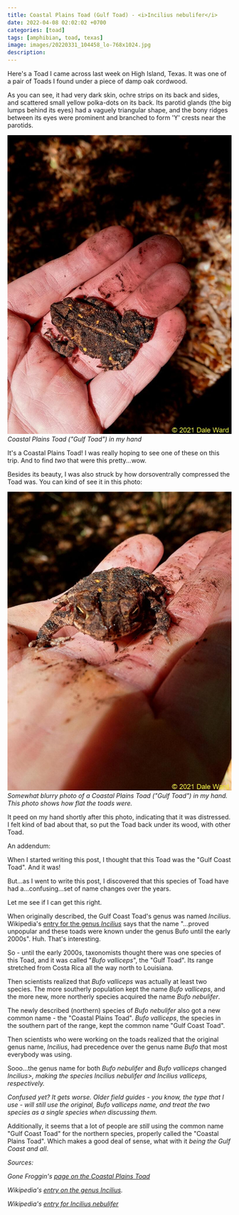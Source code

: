 ```yaml
---
title: Coastal Plains Toad (Gulf Toad) - <i>Incilius nebulifer</i>
date: 2022-04-08 02:02:02 +0700
categories: [toad]
tags: [amphibian, toad, texas]
image: images/20220331_104458_lo-768x1024.jpg
description: 
---
```


Here's a Toad I came across last week on High Island, Texas. It was one of a pair of Toads I found under a piece of damp oak cordwood. 

As you can see, it had very dark skin, ochre strips on its back and sides, and scattered small yellow polka-dots on its back. Its parotid glands (the big lumps behind its eyes) had a vaguely triangular shape, and the bony ridges between its eyes were prominent and branched to form 'Y' crests near the parotids.

![picture](images/20220331_104458_lo-768x1024.jpg)
*Coastal Plains Toad ("Gulf Toad") in my hand*

It's a Coastal Plains Toad! I was really hoping to see one of these on this trip. And to find _two_ that were this pretty...wow.

Besides its beauty, I was also struck by how dorsoventrally compressed the Toad was. You can kind of see it in this photo:

![picture](images/20220331_104518_lo-768x1024.jpg)
*Somewhat blurry photo of a Coastal Plains Toad ("Gulf Toad") in my hand. This photo shows how flat the toads were.*

It peed on my hand shortly after this photo, indicating that it was distressed. I felt kind of bad about that, so put the Toad back under its wood, with other Toad.

An addendum:

When I started writing this post, I thought that this Toad was the "Gulf Coast Toad". And it was!

But...as I went to write this post, I discovered that this species of Toad have had a...confusing...set of name changes over the years.

Let me see if I can get this right.

When originally described, the Gulf Coast Toad's genus was named _Incilius_. Wikipedia's [entry for the genus _Incilius_](https://en.wikipedia.org/wiki/Incilius) says that the name "...proved unpopular and these toads were known under the genus Bufo until the early 2000s". Huh. That's interesting.

So - until the early 2000s, taxonomists thought there was one species of this Toad, and it was called "_Bufo valliceps_", the "Gulf Toad". Its range stretched from Costa Rica all the way north to Louisiana.

Then scientists realized that _Bufo valliceps_ was actually at least two species. The more southerly population kept the name _Bufo valliceps_, and the more new, more northerly species acquired the name _Bufo nebulifer_.

The newly described (northern) species of _Bufo nebulifer_ also got a new common name - the "Coastal Plains Toad". _Bufo valliceps_, the species in the southern part of the range, kept the common name "Gulf Coast Toad".

Then scientists who were working on the toads realized that the original genus name, _Incilius_, had precedence over the genus name _Bufo_ that most everybody was using.

Sooo...the genus name for both _Bufo nebulifer_ and _Bufo valliceps_ changed _Incilius>, making the species _Incilius nebulifer_ and _Incilius valliceps_, respectively._

_Confused yet? It gets worse. Older field guides - you know, the type that I use - will still use the original, _Bufo valliceps_ name, and treat the two species as a single species when discussing them._

Additionally, it seems that a lot of people are _still_ using the common name "Gulf Coast Toad" for the northern species, properly called the "Coastal Plains Toad". Which makes a good deal of sense, what with it _being the Gulf Coast and all_.

_Sources:_

_Gone Froggin's [page on the Coastal Plains Toad](https://gonefroggin.com/2019/03/26/coastal-plains-toad-incilius-nebulifer/)_

_Wikipedia's [entry on the genus Incilius](https://en.wikipedia.org/wiki/Incilius)._

_Wikipedia's [entry for Incilius nebulifer](https://en.wikipedia.org/wiki/Incilius_nebulifer)_
